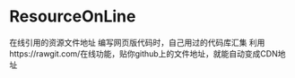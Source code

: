 # ResourceOnLine
在线引用的资源文件地址
编写网页版代码时，自己用过的代码库汇集
利用https://rawgit.com/在线功能，贴你github上的文件地址，就能自动变成CDN地址
